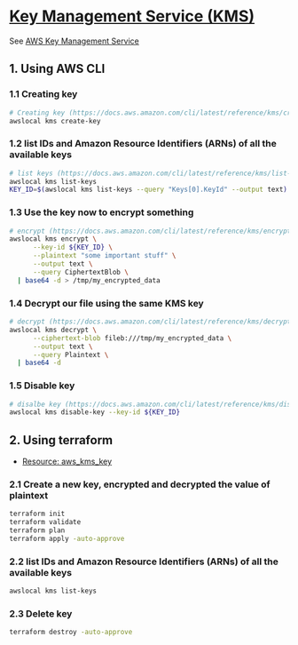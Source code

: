 # [Key Management Service (KMS)](https://docs.localstack.cloud/user-guide/aws/kms/)

See [AWS Key Management Service](https://docs.aws.amazon.com/kms/latest/developerguide/overview.html)

## 1. Using AWS CLI

### 1.1 Creating key

```sh
# Creating key (https://docs.aws.amazon.com/cli/latest/reference/kms/create-key.html)
awslocal kms create-key
```

### 1.2 list IDs and Amazon Resource Identifiers (ARNs) of all the available keys

```sh
# list keys (https://docs.aws.amazon.com/cli/latest/reference/kms/list-keys.html)
awslocal kms list-keys
KEY_ID=$(awslocal kms list-keys --query "Keys[0].KeyId" --output text)
```

### 1.3 Use the key now to encrypt something

```sh
# encrypt (https://docs.aws.amazon.com/cli/latest/reference/kms/encrypt.html)
awslocal kms encrypt \
      --key-id ${KEY_ID} \
      --plaintext "some important stuff" \
      --output text \
      --query CiphertextBlob \
  | base64 -d > /tmp/my_encrypted_data
```

### 1.4 Decrypt our file using the same KMS key

```sh
# decrypt (https://docs.aws.amazon.com/cli/latest/reference/kms/decrypt.html)
awslocal kms decrypt \
      --ciphertext-blob fileb:///tmp/my_encrypted_data \
      --output text \
      --query Plaintext \
  | base64 -d
```

### 1.5 Disable key

```sh
# disalbe key (https://docs.aws.amazon.com/cli/latest/reference/kms/disable-key.html)
awslocal kms disable-key --key-id ${KEY_ID}
```

## 2. Using terraform

- [Resource: aws_kms_key](https://registry.terraform.io/providers/hashicorp/aws/latest/docs/resources/kms_key)

### 2.1 Create a new key, encrypted and decrypted the value of plaintext

```sh
terraform init
terraform validate
terraform plan
terraform apply -auto-approve
```

### 2.2 list IDs and Amazon Resource Identifiers (ARNs) of all the available keys

```sh
awslocal kms list-keys
```

### 2.3 Delete key

```sh
terraform destroy -auto-approve
```